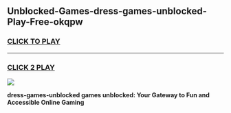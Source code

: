 
## Unblocked-Games-dress-games-unblocked-Play-Free-okqpw
<h3>
<a href="https://premium76.site?title=dress-games-unblocked&ref=15A">CLICK TO PLAY</a></h3>
<hr>

<h3>
<a href="https://premium76.site?title=dress-games-unblocked&ref=15A">CLICK 2 PLAY</a>
  
</h3>

<a href="https://premium76.site?title=dress-games-unblocked&ref=15A"><img src="https://clearcache.store/games.png"></a>


**dress-games-unblocked games unblocked: Your Gateway to Fun and Accessible Online Gaming**
